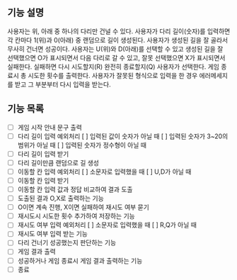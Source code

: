 ## 기능 설명

사용자는 위, 아래 중 하나의 다리만 건널 수 있다. 사용자가 다리 길이(숫자)를 입력하면 각 칸마다 1(위)과 0(아래) 중 랜덤으로 길이 생성된다.
사용자가 생성된 길을 잘 골라서 무사히 건너면 성공이다. 사용자는 U(위)와 D(아래)를 선택할 수 있고
생성된 길을 잘 선택했으면 O가 표시되면서 다음 다리로 갈 수 있고, 잘못 선택했으면 X가 표시되면서 실패한다.
실패하면 다시 시도할지(R) 완전히 종료할지(Q) 사용자가 선택한다.
게임 종료시 총 시도한 횟수를 출력한다.
사용자가 잘못된 형식으로 입력을 한 경우 에러메세지를 받고 그 부분부터 다시 입력을 받는다.

## 기능 목록

- [ ] 게임 시작 안내 문구 출력
- [ ] 다리 길이 입력 예외처리
      [ ] 입력된 값이 숫자가 아닐 때
      [ ] 입력된 숫자가 3~20의 범위가 아닐 때
      [ ] 입력된 숫자가 정수형이 아닐 때
- [ ] 다리 길이 입력 받기
- [ ] 다리 길이만큼 랜덤으로 길 생성
- [ ] 이동할 칸 입력 예외처리
      [ ] 소문자로 입력했을 때
      [ ] U,D가 아닐 때
- [ ] 이동할 칸 입력 받기
- [ ] 이동할 칸 입력 값과 정답 비교하여 결과 도출
- [ ] 도출된 결과 O,X로 출력하는 기능
- [ ] O이면 계속 진행, X이면 실패하여 재시도 여부 묻기
- [ ] 재시도시 시도한 횟수 추가하여 저장하는 기능
- [ ] 재시도 여부 입력 예외처리
      [ ] 소문자로 입력했을 때
      [ ] R,Q가 아닐 때
- [ ] 재시도 여부 입력 받는 기능
- [ ] 다리 건너기 성공했는지 판단하는 기능
- [ ] 게임 결과 출력
- [ ] 성공하거나 게임 종료시 게임 결과 출력하는 기능
- [ ] 종료
